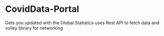 # CovidData-Portal
Gets you updated with the Global Statistics uses Rest API to fetch data and volley library for networking 
